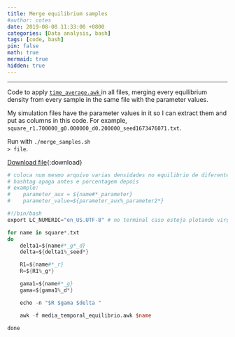 ```yaml
---
title: Merge equilibrium samples
#author: cotes
date: 2019-08-08 11:33:00 +0800
categories: [Data analysis, bash]
tags: [code, bash]
pin: false
math: true
mermaid: true
hidden: true
---
```


<hr>


Code to apply 
<a href="{% post_url 2019-08-08-time-average %}">
    <code class="language-plaintext highlighter-rouge">time_average.awk</code>
</a>
in all files, merging every equilibrium density from every sample in the same file with the parameter values.

My simulation files have the parameter values in it so I can extract them and put as columns in this code.
For example, <code class="language-plaintext highlighter-rouge">square_r1.700000_g0.000000_d0.200000_seed1673476071.txt</code>.

Run with <code class="language-plaintext highlighter-rouge">./merge_samples.sh > file</code>.


[Download file](/files/scripts/data_analysis/merge_samples.sh){:download}


```awk
# coloca num mesmo arquivo varias densidades no equilibrio de diferentes arquivos atraves do media_temporal_lucas
# hashtag apaga antes e porcentagem depois
# example: 
#    parameter_aux = ${name#*_parameter}
#    parameter_value=${parameter_aux%_parameter2*}

#!/bin/bash
export LC_NUMERIC="en_US.UTF-8" # no terminal caso esteja plotando virgula

for name in square*.txt
do
    delta1=${name#*_g*_d}
    delta=${delta1%_seed*}

    R1=${name#*_r}
    R=${R1%_g*}

    gama1=${name#*_g}
    gama=${gama1%_d*}

    echo -n "$R $gama $delta "  

    awk -f media_temporal_equilibrio.awk $name

done
```

